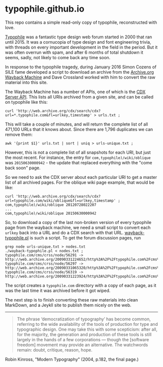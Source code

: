 # typophile.github.io

This repo contains a simple read-only copy of typophile, reconstructed with love. 

[Typophile](https://en.wikipedia.org/wiki/Typophile_(Internet_forum)) was a fantastic type design web forum started in 2000 that ran until 2015. 
It was a cornucopia of type design and font engineering trivia, with threads on every important development in the field in the period. 
But it was often overrun with spam, and after 6 months of total shutdown it seems, sadly, not likely to come back any time soon. 

In response to the typophile tragedy, during January 2016 Simon Cozens of SILE fame developed a script to download an archive from the [Archive.org Wayback Machine](https://web.archive.org) and Dave Crossland worked with him to convert the raw material into this site. 


The Wayback Machine has a number of APIs, one of which is the [CDX Server API](https://github.com/internetarchive/wayback/tree/master/wayback-cdx-server).
This lists all URIs archived from a given site, and can be called on typophile like this:

    curl 'http://web.archive.org/cdx/search/cdx?url=*.typophile.com&fl=urlkey,timestamp' > urls.txt ;

This will take a couple of minutes, and will return the complete list of all 471,100 URLs that it knows about. 
Since there are 1,796 duplicates we can remove them:

    awk '{print $1}' urls.txt | sort | uniq > urls-unique.txt ;

However, this is not a complete list of all snapshots for each URI, but just the most recent.
For instance, the entry for `com,typophile)/wiki/oblique` was `20150630000942` - the update that replaced everything with the "come back soon" page.

So we need to ask the CDX server about each particular URI to get a master list of all archived pages. 
For the oblique wiki page example, that would be like:

    curl 'http://web.archive.org/cdx/search/cdx?url=typophile.com/wiki/oblique&fl=urlkey,timestamp' ;
    com,typophile)/wiki/oblique 20120728022207
    ...
    com,typophile)/wiki/oblique 20150630000942

So, to download a copy of the last non-broken version of every typophile page from the wayback machine, we need a small script to convert each `urlkey` back into a URL and do a CDX search with that URL. 
[wayback-typophile.pl](wayback-typophile.pl) is such a script. 
To get the forum discussion pages, run

    grep node urls-unique.txt > nodes.txt
    ./wayback-typophile.pl < nodes.txt ;
    typophile.com/cms/crss/node/56291 -> http://web.archive.org/20090331224652/http%3A%2F%2Ftypophile.com%2Fcms%2Fcrss%2Fnode%2F56291
    typophile.com/cms/crss/node/56297 -> http://web.archive.org/20090331065320/http%3A%2F%2Ftypophile.com%2Fcms%2Fcrss%2Fnode%2F56297
    typophile.com/cms/crss/node/56319 -> http://web.archive.org/20090331223924/http%3A%2F%2Ftypophile.com%2Fcms%2Fcrss%2Fnode%2F56319

The script creates a `typophile.com` directory with a copy of each page, as it was the last time it was archived before it got wiped. 

The next step is to finish converting these raw materials into clean MarkDown, and a Jeykll site to publish them nicely on the web.

* * * 

> The phrase ‘democratization of typography’ has become common, referring to the wide availability of the tools of production for type and typographic design. 
> One may take this with some scepticism: after all, for the majority, the generation and production of these tools is still largely in the hands of a few corporations — though the [software freedom] movement may provide an alternative. 
> The watchwords remain: doubt, critique, reason, hope.

Robin Kinross, "Modern Typography" (2004, p.182, the final page.)